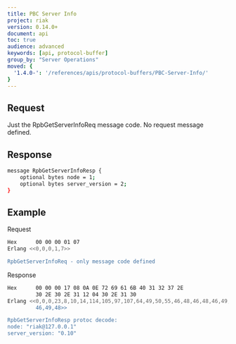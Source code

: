 ```yaml
---
title: PBC Server Info
project: riak
version: 0.14.0+
document: api
toc: true
audience: advanced
keywords: [api, protocol-buffer]
group_by: "Server Operations"
moved: {
  '1.4.0-': '/references/apis/protocol-buffers/PBC-Server-Info/'
}
---
```


## Request

Just the RpbGetServerInfoReq message code. No request message defined.

## Response


```bash
message RpbGetServerInfoResp {
    optional bytes node = 1;
    optional bytes server_version = 2;
}
```

## Example

Request

```bash
Hex      00 00 00 01 07
Erlang <<0,0,0,1,7>>

RpbGetServerInfoReq - only message code defined
```


Response

```bash
Hex      00 00 00 17 08 0A 0E 72 69 61 6B 40 31 32 37 2E
         30 2E 30 2E 31 12 04 30 2E 31 30
Erlang <<0,0,0,23,8,10,14,114,105,97,107,64,49,50,55,46,48,46,48,46,49,18,4,48,
         46,49,48>>

RpbGetServerInfoResp protoc decode:
node: "riak@127.0.0.1"
server_version: "0.10"
```
